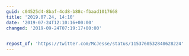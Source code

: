 ```yaml
---
guid: c04525d4-8baf-4cd8-b88c-fbaad1017668
title: '2019.07.24, 14:10'
date: '2019-07-24T12:10:16+00:00'
changed: '2019-09-24T07:19:17+00:00'


repost_of: 'https://twitter.com/McJesse/status/1153760532840628224'
---
```


